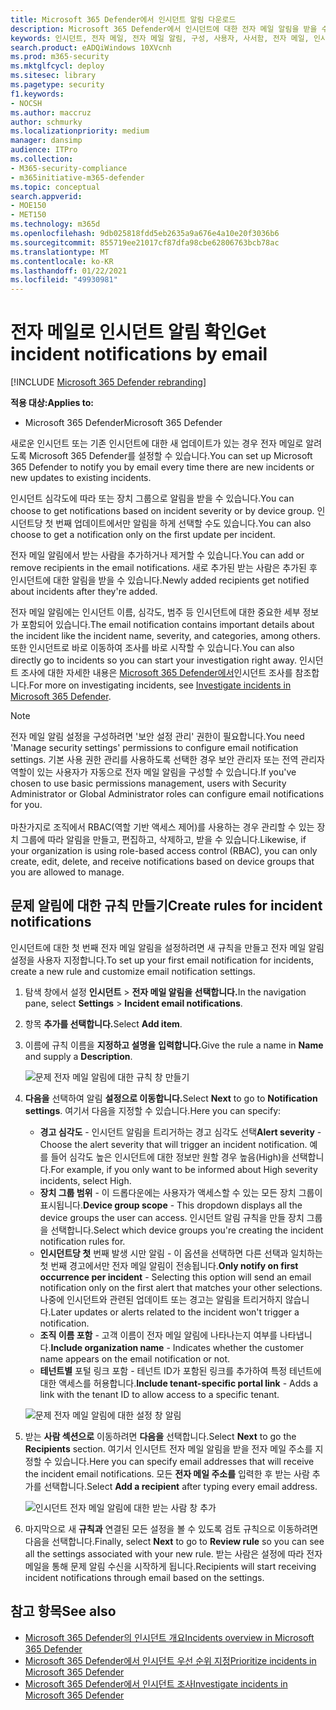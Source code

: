 ```yaml
---
title: Microsoft 365 Defender에서 인시던트 알림 다운로드
description: Microsoft 365 Defender에서 인시던트에 대한 전자 메일 알림을 받을 수 있는 규칙을 만드는 방법을 학습
keywords: 인시던트, 전자 메일, 전자 메일 알림, 구성, 사용자, 사서함, 전자 메일, 인시던트
search.product: eADQiWindows 10XVcnh
ms.prod: m365-security
ms.mktglfcycl: deploy
ms.sitesec: library
ms.pagetype: security
f1.keywords:
- NOCSH
ms.author: maccruz
author: schmurky
ms.localizationpriority: medium
manager: dansimp
audience: ITPro
ms.collection:
- M365-security-compliance
- m365initiative-m365-defender
ms.topic: conceptual
search.appverid:
- MOE150
- MET150
ms.technology: m365d
ms.openlocfilehash: 9db025818fdd5eb2635a9a676e4a10e20f3036b6
ms.sourcegitcommit: 855719ee21017cf87dfa98cbe62806763bcb78ac
ms.translationtype: MT
ms.contentlocale: ko-KR
ms.lasthandoff: 01/22/2021
ms.locfileid: "49930981"
---
```

# <a name="get-incident-notifications-by-email"></a><span data-ttu-id="9761a-104">전자 메일로 인시던트 알림 확인</span><span class="sxs-lookup"><span data-stu-id="9761a-104">Get incident notifications by email</span></span>

[!INCLUDE [Microsoft 365 Defender rebranding](../includes/microsoft-defender.md)]


<span data-ttu-id="9761a-105">**적용 대상:**</span><span class="sxs-lookup"><span data-stu-id="9761a-105">**Applies to:**</span></span>
- <span data-ttu-id="9761a-106">Microsoft 365 Defender</span><span class="sxs-lookup"><span data-stu-id="9761a-106">Microsoft 365 Defender</span></span>

<span data-ttu-id="9761a-107">새로운 인시던트 또는 기존 인시던트에 대한 새 업데이트가 있는 경우 전자 메일로 알려도록 Microsoft 365 Defender를 설정할 수 있습니다.</span><span class="sxs-lookup"><span data-stu-id="9761a-107">You can set up Microsoft 365 Defender to notify you by email every time there are new incidents or new updates to existing incidents.</span></span> 

<span data-ttu-id="9761a-108">인시던트 심각도에 따라 또는 장치 그룹으로 알림을 받을 수 있습니다.</span><span class="sxs-lookup"><span data-stu-id="9761a-108">You can choose to get notifications based on incident severity or by device group.</span></span> <span data-ttu-id="9761a-109">인시던트당 첫 번째 업데이트에서만 알림을 하게 선택할 수도 있습니다.</span><span class="sxs-lookup"><span data-stu-id="9761a-109">You can also choose to get a notification only on the first update per incident.</span></span>

<span data-ttu-id="9761a-110">전자 메일 알림에서 받는 사람을 추가하거나 제거할 수 있습니다.</span><span class="sxs-lookup"><span data-stu-id="9761a-110">You can add or remove recipients in the email notifications.</span></span> <span data-ttu-id="9761a-111">새로 추가된 받는 사람은 추가된 후 인시던트에 대한 알림을 받을 수 있습니다.</span><span class="sxs-lookup"><span data-stu-id="9761a-111">Newly added recipients get notified about incidents after they're added.</span></span> 

<span data-ttu-id="9761a-112">전자 메일 알림에는 인시던트 이름, 심각도, 범주 등 인시던트에 대한 중요한 세부 정보가 포함되어 있습니다.</span><span class="sxs-lookup"><span data-stu-id="9761a-112">The email notification contains important details about the incident like the incident name, severity, and categories, among others.</span></span> <span data-ttu-id="9761a-113">또한 인시던트로 바로 이동하여 조사를 바로 시작할 수 있습니다.</span><span class="sxs-lookup"><span data-stu-id="9761a-113">You can also directly go to incidents so you can start your investigation right away.</span></span> <span data-ttu-id="9761a-114">인시던트 조사에 대한 자세한 내용은 [Microsoft 365 Defender에서](https://docs.microsoft.com/microsoft-365/security/mtp/investigate-incidents)인시던트 조사를 참조합니다.</span><span class="sxs-lookup"><span data-stu-id="9761a-114">For more on investigating incidents, see [Investigate incidents in Microsoft 365 Defender](https://docs.microsoft.com/microsoft-365/security/mtp/investigate-incidents).</span></span>

>[!NOTE]
><span data-ttu-id="9761a-115">전자 메일 알림 설정을 구성하려면 '보안 설정 관리' 권한이 필요합니다.</span><span class="sxs-lookup"><span data-stu-id="9761a-115">You need 'Manage security settings' permissions to configure email notification settings.</span></span> <span data-ttu-id="9761a-116">기본 사용 권한 관리를 사용하도록 선택한 경우 보안 관리자 또는 전역 관리자 역할이 있는 사용자가 자동으로 전자 메일 알림을 구성할 수 있습니다.</span><span class="sxs-lookup"><span data-stu-id="9761a-116">If you've chosen to use basic permissions management, users with Security Administrator or Global Administrator roles can configure email notifications for you.</span></span> <br> <br>
<span data-ttu-id="9761a-117">마찬가지로 조직에서 RBAC(역할 기반 액세스 제어)를 사용하는 경우 관리할 수 있는 장치 그룹에 따라 알림을 만들고, 편집하고, 삭제하고, 받을 수 있습니다.</span><span class="sxs-lookup"><span data-stu-id="9761a-117">Likewise, if your organization is using role-based access control (RBAC), you can only create, edit, delete, and receive notifications based on device groups that you are allowed to manage.</span></span>

## <a name="create-rules-for-incident-notifications"></a><span data-ttu-id="9761a-118">문제 알림에 대한 규칙 만들기</span><span class="sxs-lookup"><span data-stu-id="9761a-118">Create rules for incident notifications</span></span>

<span data-ttu-id="9761a-119">인시던트에 대한 첫 번째 전자 메일 알림을 설정하려면 새 규칙을 만들고 전자 메일 알림 설정을 사용자 지정합니다.</span><span class="sxs-lookup"><span data-stu-id="9761a-119">To set up your first email notification for incidents, create a new rule and customize email notification settings.</span></span>

1. <span data-ttu-id="9761a-120">탐색 창에서 설정 **인시던트**  >  **전자 메일 알림을 선택합니다.**</span><span class="sxs-lookup"><span data-stu-id="9761a-120">In the navigation pane, select **Settings** > **Incident email notifications**.</span></span>
2. <span data-ttu-id="9761a-121">항목 **추가를 선택합니다.**</span><span class="sxs-lookup"><span data-stu-id="9761a-121">Select **Add item**.</span></span>
3. <span data-ttu-id="9761a-122">이름에 규칙 이름을 **지정하고 설명을** **입력합니다.**</span><span class="sxs-lookup"><span data-stu-id="9761a-122">Give the rule a name in **Name** and supply a **Description**.</span></span>

    ![문제 전자 메일 알림에 대한 규칙 창 만들기](../../media/incidentemailnotif1.png) 
4. <span data-ttu-id="9761a-124">**다음을** 선택하여 알림 **설정으로 이동합니다.**</span><span class="sxs-lookup"><span data-stu-id="9761a-124">Select **Next** to go to **Notification settings**.</span></span> <span data-ttu-id="9761a-125">여기서 다음을 지정할 수 있습니다.</span><span class="sxs-lookup"><span data-stu-id="9761a-125">Here you can specify:</span></span>
    - <span data-ttu-id="9761a-126">**경고 심각도** - 인시던트 알림을 트리거하는 경고 심각도 선택</span><span class="sxs-lookup"><span data-stu-id="9761a-126">**Alert severity** - Choose the alert severity that will trigger an incident notification.</span></span> <span data-ttu-id="9761a-127">예를 들어 심각도 높은 인시던트에 대한 정보만 원할 경우 높음(High)을 선택합니다.</span><span class="sxs-lookup"><span data-stu-id="9761a-127">For example, if you only want to be informed about High severity incidents, select High.</span></span>
    - <span data-ttu-id="9761a-128">**장치 그룹 범위** - 이 드롭다운에는 사용자가 액세스할 수 있는 모든 장치 그룹이 표시됩니다.</span><span class="sxs-lookup"><span data-stu-id="9761a-128">**Device group scope** - This dropdown displays all the device groups the user can access.</span></span> <span data-ttu-id="9761a-129">인시던트 알림 규칙을 만들 장치 그룹을 선택합니다.</span><span class="sxs-lookup"><span data-stu-id="9761a-129">Select which device groups you're creating the incident notification rules for.</span></span>
    - <span data-ttu-id="9761a-130">**인시던트당 첫** 번째 발생 시만 알림 - 이 옵션을 선택하면 다른 선택과 일치하는 첫 번째 경고에서만 전자 메일 알림이 전송됩니다.</span><span class="sxs-lookup"><span data-stu-id="9761a-130">**Only notify on first occurrence per incident** - Selecting this option will send an email notification only on the first alert that matches your other selections.</span></span> <span data-ttu-id="9761a-131">나중에 인시던트와 관련된 업데이트 또는 경고는 알림을 트리거하지 않습니다.</span><span class="sxs-lookup"><span data-stu-id="9761a-131">Later updates or alerts related to the incident won't trigger a notification.</span></span>
    - <span data-ttu-id="9761a-132">**조직 이름 포함** - 고객 이름이 전자 메일 알림에 나타나는지 여부를 나타냅니다.</span><span class="sxs-lookup"><span data-stu-id="9761a-132">**Include organization name** - Indicates whether the customer name appears on the email notification or not.</span></span>
    - <span data-ttu-id="9761a-133">**테넌트별** 포털 링크 포함 - 테넌트 ID가 포함된 링크를 추가하여 특정 테넌트에 대한 액세스를 허용합니다.</span><span class="sxs-lookup"><span data-stu-id="9761a-133">**Include tenant-specific portal link** -  Adds a link with the tenant ID to allow access to a specific tenant.</span></span>
    
    ![문제 전자 메일 알림에 대한 설정 창 알림](../../media/incidentemailnotif2.png)
5. <span data-ttu-id="9761a-135">받는 **사람 섹션으로** 이동하려면 **다음을** 선택합니다.</span><span class="sxs-lookup"><span data-stu-id="9761a-135">Select **Next** to go the **Recipients** section.</span></span> <span data-ttu-id="9761a-136">여기서 인시던트 전자 메일 알림을 받을 전자 메일 주소를 지정할 수 있습니다.</span><span class="sxs-lookup"><span data-stu-id="9761a-136">Here you can specify email addresses that will receive the incident email notifications.</span></span> <span data-ttu-id="9761a-137">모든 **전자 메일 주소를** 입력한 후 받는 사람 추가를 선택합니다.</span><span class="sxs-lookup"><span data-stu-id="9761a-137">Select **Add a recipient** after typing every email address.</span></span>

    ![인시던트 전자 메일 알림에 대한 받는 사람 창 추가](../../media/incidentemailnotif3.png) 

6. <span data-ttu-id="9761a-139">마지막으로 새 **규칙과** 연결된  모든 설정을 볼 수 있도록 검토 규칙으로 이동하려면 다음을 선택합니다.</span><span class="sxs-lookup"><span data-stu-id="9761a-139">Finally, select **Next** to go to **Review rule** so you can see all the settings associated with your new rule.</span></span> <span data-ttu-id="9761a-140">받는 사람은 설정에 따라 전자 메일을 통해 문제 알림 수신을 시작하게 됩니다.</span><span class="sxs-lookup"><span data-stu-id="9761a-140">Recipients will start receiving incident notifications through email based on the settings.</span></span>

## <a name="see-also"></a><span data-ttu-id="9761a-141">참고 항목</span><span class="sxs-lookup"><span data-stu-id="9761a-141">See also</span></span>
- [<span data-ttu-id="9761a-142">Microsoft 365 Defender의 인시던트 개요</span><span class="sxs-lookup"><span data-stu-id="9761a-142">Incidents overview in Microsoft 365 Defender</span></span>](https://docs.microsoft.com/microsoft-365/security/mtp/incidents-overview)
- [<span data-ttu-id="9761a-143">Microsoft 365 Defender에서 인시던트 우선 순위 지정</span><span class="sxs-lookup"><span data-stu-id="9761a-143">Prioritize incidents in Microsoft 365 Defender</span></span>](https://docs.microsoft.com/microsoft-365/security/mtp/incident-queue)
- [<span data-ttu-id="9761a-144">Microsoft 365 Defender에서 인시던트 조사</span><span class="sxs-lookup"><span data-stu-id="9761a-144">Investigate incidents in Microsoft 365 Defender</span></span>](https://docs.microsoft.com/microsoft-365/security/mtp/investigate-incidents)

